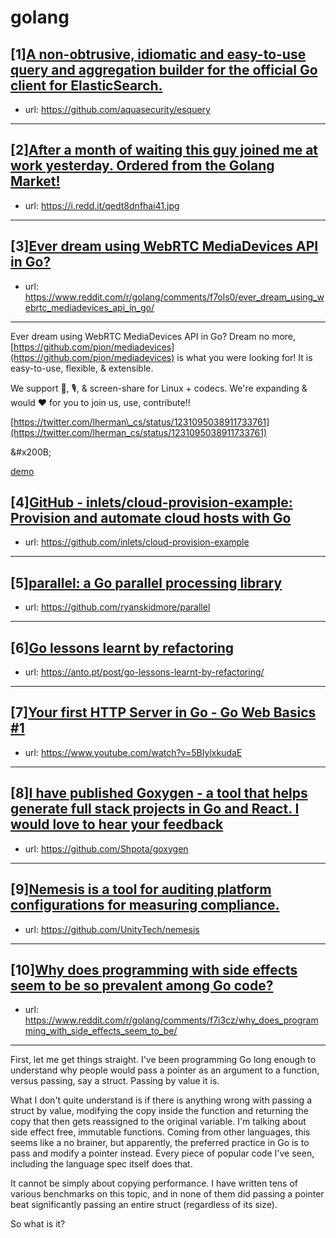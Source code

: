 # golang
## [1][A non-obtrusive, idiomatic and easy-to-use query and aggregation builder for the official Go client for ElasticSearch.](https://www.reddit.com/r/golang/comments/f7r3ov/a_nonobtrusive_idiomatic_and_easytouse_query_and/)
- url: https://github.com/aquasecurity/esquery
---

## [2][After a month of waiting this guy joined me at work yesterday. Ordered from the Golang Market!](https://www.reddit.com/r/golang/comments/f7c13v/after_a_month_of_waiting_this_guy_joined_me_at/)
- url: https://i.redd.it/qedt8dnfhai41.jpg
---

## [3][Ever dream using WebRTC MediaDevices API in Go?](https://www.reddit.com/r/golang/comments/f7ols0/ever_dream_using_webrtc_mediadevices_api_in_go/)
- url: https://www.reddit.com/r/golang/comments/f7ols0/ever_dream_using_webrtc_mediadevices_api_in_go/
---
Ever dream using WebRTC MediaDevices API in Go? Dream no more, [https://github.com/pion/mediadevices](https://github.com/pion/mediadevices) is what you were looking for! It is easy-to-use, flexible, &amp; extensible.

We support 🎥, 🎙️, &amp; screen-share for Linux + codecs. We're expanding &amp; would ❤️ for you to join us, use, contribute!!

[https://twitter.com/lherman\_cs/status/1231095038911733761](https://twitter.com/lherman_cs/status/1231095038911733761)

&amp;#x200B;

[demo](https://i.redd.it/scsp2bqx1fi41.gif)
## [4][GitHub - inlets/cloud-provision-example: Provision and automate cloud hosts with Go](https://www.reddit.com/r/golang/comments/f7rbh1/github_inletscloudprovisionexample_provision_and/)
- url: https://github.com/inlets/cloud-provision-example
---

## [5][parallel: a Go parallel processing library](https://www.reddit.com/r/golang/comments/f7skxy/parallel_a_go_parallel_processing_library/)
- url: https://github.com/ryanskidmore/parallel
---

## [6][Go lessons learnt by refactoring](https://www.reddit.com/r/golang/comments/f7sirl/go_lessons_learnt_by_refactoring/)
- url: https://anto.pt/post/go-lessons-learnt-by-refactoring/
---

## [7][Your first HTTP Server in Go - Go Web Basics #1](https://www.reddit.com/r/golang/comments/f7shad/your_first_http_server_in_go_go_web_basics_1/)
- url: https://www.youtube.com/watch?v=5BIylxkudaE
---

## [8][I have published Goxygen - a tool that helps generate full stack projects in Go and React. I would love to hear your feedback](https://www.reddit.com/r/golang/comments/f7aco4/i_have_published_goxygen_a_tool_that_helps/)
- url: https://github.com/Shpota/goxygen
---

## [9][Nemesis is a tool for auditing platform configurations for measuring compliance.](https://www.reddit.com/r/golang/comments/f7r30z/nemesis_is_a_tool_for_auditing_platform/)
- url: https://github.com/UnityTech/nemesis
---

## [10][Why does programming with side effects seem to be so prevalent among Go code?](https://www.reddit.com/r/golang/comments/f7i3cz/why_does_programming_with_side_effects_seem_to_be/)
- url: https://www.reddit.com/r/golang/comments/f7i3cz/why_does_programming_with_side_effects_seem_to_be/
---
First, let me get things straight. I've been programming Go long enough to understand why people would pass a pointer as an argument to a function, versus passing, say a struct. Passing by value it is. 

What I don't quite understand is if there is anything wrong with passing a struct by value, modifying the copy inside the function and returning the copy that then gets reassigned to the original variable. I'm talking about side effect free, immutable functions. Coming from other languages, this seems like a no brainer, but apparently, the preferred practice in Go is to pass and modify a pointer instead. Every piece of popular code I've seen, including the language spec itself does that. 

It cannot be simply about copying performance. I have written tens of various benchmarks on this topic, and in none of them did passing a pointer beat significantly passing an entire struct (regardless of its size).

So what is it?
